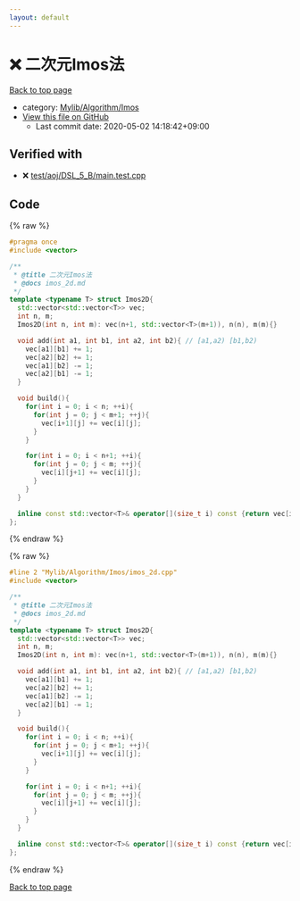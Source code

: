 ```yaml
---
layout: default
---
```


<!-- mathjax config similar to math.stackexchange -->
<script type="text/javascript" async
  src="https://cdnjs.cloudflare.com/ajax/libs/mathjax/2.7.5/MathJax.js?config=TeX-MML-AM_CHTML">
</script>
<script type="text/x-mathjax-config">
  MathJax.Hub.Config({
    TeX: { equationNumbers: { autoNumber: "AMS" }},
    tex2jax: {
      inlineMath: [ ['$','$'] ],
      processEscapes: true
    },
    "HTML-CSS": { matchFontHeight: false },
    displayAlign: "left",
    displayIndent: "2em"
  });
</script>

<script type="text/javascript" src="https://cdnjs.cloudflare.com/ajax/libs/jquery/3.4.1/jquery.min.js"></script>
<script src="https://cdn.jsdelivr.net/npm/jquery-balloon-js@1.1.2/jquery.balloon.min.js" integrity="sha256-ZEYs9VrgAeNuPvs15E39OsyOJaIkXEEt10fzxJ20+2I=" crossorigin="anonymous"></script>
<script type="text/javascript" src="../../../../assets/js/copy-button.js"></script>
<link rel="stylesheet" href="../../../../assets/css/copy-button.css" />


# :x: 二次元Imos法

<a href="../../../../index.html">Back to top page</a>

* category: <a href="../../../../index.html#6dc6d5a2cac82b39a08fd9ff32ab6e48">Mylib/Algorithm/Imos</a>
* <a href="{{ site.github.repository_url }}/blob/master/Mylib/Algorithm/Imos/imos_2d.cpp">View this file on GitHub</a>
    - Last commit date: 2020-05-02 14:18:42+09:00




## Verified with

* :x: <a href="../../../../verify/test/aoj/DSL_5_B/main.test.cpp.html">test/aoj/DSL_5_B/main.test.cpp</a>


## Code

<a id="unbundled"></a>
{% raw %}
```cpp
#pragma once
#include <vector>

/**
 * @title 二次元Imos法
 * @docs imos_2d.md
 */
template <typename T> struct Imos2D{
  std::vector<std::vector<T>> vec;
  int n, m;
  Imos2D(int n, int m): vec(n+1, std::vector<T>(m+1)), n(n), m(m){}

  void add(int a1, int b1, int a2, int b2){ // [a1,a2) [b1,b2)
    vec[a1][b1] += 1;
    vec[a2][b2] += 1;
    vec[a1][b2] -= 1;
    vec[a2][b1] -= 1;
  }

  void build(){
    for(int i = 0; i < n; ++i){
      for(int j = 0; j < m+1; ++j){
        vec[i+1][j] += vec[i][j];
      }
    }

    for(int i = 0; i < n+1; ++i){
      for(int j = 0; j < m; ++j){
        vec[i][j+1] += vec[i][j];
      }
    }
  }

  inline const std::vector<T>& operator[](size_t i) const {return vec[i];}
};

```
{% endraw %}

<a id="bundled"></a>
{% raw %}
```cpp
#line 2 "Mylib/Algorithm/Imos/imos_2d.cpp"
#include <vector>

/**
 * @title 二次元Imos法
 * @docs imos_2d.md
 */
template <typename T> struct Imos2D{
  std::vector<std::vector<T>> vec;
  int n, m;
  Imos2D(int n, int m): vec(n+1, std::vector<T>(m+1)), n(n), m(m){}

  void add(int a1, int b1, int a2, int b2){ // [a1,a2) [b1,b2)
    vec[a1][b1] += 1;
    vec[a2][b2] += 1;
    vec[a1][b2] -= 1;
    vec[a2][b1] -= 1;
  }

  void build(){
    for(int i = 0; i < n; ++i){
      for(int j = 0; j < m+1; ++j){
        vec[i+1][j] += vec[i][j];
      }
    }

    for(int i = 0; i < n+1; ++i){
      for(int j = 0; j < m; ++j){
        vec[i][j+1] += vec[i][j];
      }
    }
  }

  inline const std::vector<T>& operator[](size_t i) const {return vec[i];}
};

```
{% endraw %}

<a href="../../../../index.html">Back to top page</a>

